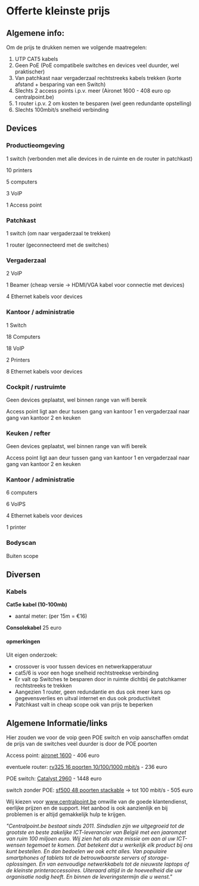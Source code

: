 # Offerte kleinste prijs #
Algemene info:
---
Om de prijs te drukken nemen we volgende maatregelen:

1. UTP CAT5 kabels
2. Geen PoE (PoE compatibele switches en devices veel duurder, wel praktischer)
3. Van patchkast naar vergaderzaal rechtstreeks kabels trekken (korte afstand + besparing van een Switch)
4. Slechts 2 access points i.p.v. meer (Aironet 1600 - 408 euro op centralpoint.be)
5. 1 router i.p.v. 2 om kosten te besparen (wel geen redundante opstelling)
6. Slechts 100mbit/s snelheid verbinding

## Devices ##

### Productieomgeving ###
1 switch (verbonden met alle devices in de ruimte en de router in patchkast)

10 printers 

5 computers

3 VoIP

1 Access point

### Patchkast ###

1 switch (om naar vergaderzaal te trekken)

1 router (geconnecteerd met de switches)

### Vergaderzaal

2 VoIP

1 Beamer (cheap versie -> HDMI/VGA kabel voor connectie met devices)

4 Ethernet kabels voor devices

### Kantoor / administratie ###

1 Switch

18 Computers

18 VoIP

2 Printers

8 Ethernet kabels voor devices

### Cockpit / rustruimte ###

Geen devices geplaatst, wel binnen range van wifi bereik

Access point ligt aan deur tussen gang van kantoor 1 en vergaderzaal naar gang van kantoor 2 en keuken
### Keuken / refter ###

Geen devices geplaatst, wel binnen range van wifi bereik

Access point ligt aan deur tussen gang van kantoor 1 en vergaderzaal naar gang van kantoor 2 en keuken

### Kantoor / administratie ###

6 computers

6 VoIPS

4 Ethernet kabels voor devices

1 printer


### Bodyscan ###

Buiten scope

## Diversen ##

### Kabels ###

**Cat5e kabel (10-100mb)**
- aantal meter:  (per 15m = €16)

**Consolekabel** 25 euro
 

#### opmerkingen ####

Uit eigen onderzoek: 

- crossover is voor tussen devices en netwerkapperatuur
- cat5/6 is voor een hoge snelheid rechtstreekse verbinding
- Er valt op Switches te besparen door in ruimte dichtbij de patchkamer rechtstreeks te trekken
- Aangezien 1 router, geen redundantie en dus ook meer kans op gegevensverlies en uitval internet en dus ook productiviteit
- Patchkast valt in cheap scope ook van prijs te beperken



## Algemene Informatie/links ##

Hier zouden we voor de voip geen POE switch en voip aanschaffen omdat de prijs van de switches veel duurder is door de POE poorten

Access point: [aironet 1600](https://www.centralpoint.be/nl/wlan-access-points/cisco/aironet-1600-art-air-sap1602i-e-k9-num-1282459/) - 406 euro

eventuele router: [rv325 16 poorten 10/100/1000 mbit/s](https://www.centralpoint.be/nl/routers/cisco/rv325-art-rv325-k9-g5-num-2109786/) - 236 euro

POE switch: [Catalyst 2960](https://www.centralpoint.be/nl/netwerk-switches/cisco/catalyst-2960-plus-art-ws-c2960-plus-48pst-s-num-2098486/) - 1448 euro

switch zonder POE: [sf500 48 poorten stackable](https://www.centralpoint.be/nl/netwerk-switches/cisco/sf500-48-k9-g5-switch-48-port-2-ge-sfp-stackable-managed-art-sf500-48-k9-g5-num-1061985/) -> tot 100 mbit/s - 505 euro

Wij kiezen voor www.centralpoint.be omwille van de goede klantendienst, eerlijke prijzen en de support. Het aanbod is ook aanzienlijk en bij problemen is er altijd gemakkelijk hulp te krijgen.

*"Centralpoint.be bestaat sinds 2011. Sindsdien zijn we uitgegroeid tot de grootste en beste zakelijke ICT-leverancier van België met een jaaromzet van ruim 100 miljoen euro. Wij zien het als onze missie om aan al uw ICT-wensen tegemoet te komen. Dat betekent dat u werkelijk elk product bij ons kunt bestellen. En dan bedoelen we ook echt alles. Van populaire smartphones of tablets tot de betrouwbaarste servers of storage-oplossingen. En van eenvoudige netwerkkabels tot de nieuwste laptops of de kleinste printeraccessoires. Uiteraard altijd in de hoeveelheid die uw organisatie nodig heeft. En binnen de leveringstermijn die u wenst."*
